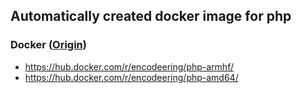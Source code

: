 ## Automatically created docker image for php

### Docker ([Origin](https://github.com/docker-library/php))

- https://hub.docker.com/r/encodeering/php-armhf/
- https://hub.docker.com/r/encodeering/php-amd64/

